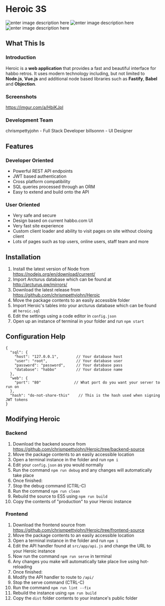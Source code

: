 # Heroic 3S 
![enter image description here](https://img.shields.io/badge/Status-Development-28A7E6.svg?logo=github&longCache=true&style=for-the-badge) ![enter image description here](https://img.shields.io/badge/Version-3S.1-33C070.svg?logo=github&longCache=true&style=for-the-badge) ![enter image description here](https://img.shields.io/badge/Released-05%20NOV%202018-C0338C.svg?logo=github&longCache=true&style=for-the-badge)
## What This Is
### Introduction
Heroic is a **web application** that provides a fast and beautiful interface for habbo retros.  It uses modern technology including, but not limited to **Node.js**, **Vue.js** and additional node based libraries such as **Fastify**, **Babel** and **Objection**.

### Screenshots
https://imgur.com/a/HbiKJpI
### Development Team
chrismpettyjohn - Full Stack Developer
billsonnn - UI Designer
## Features

### Developer Oriented
 - Powerful REST API endpoints
 - JWT based authentication 
 - Cross platform compatibility
 - SQL queries processed through an ORM
 - Easy to extend and build onto the API
### User Oriented
 - Very safe and secure
 - Design based on current habbo.com UI
 - Very fast site experience 
 - Custom client loader and ability to visit pages on site without closing client
 - Lots of pages such as top users, online users, staff team and more

## Installation

 1. Install the latest version of Node from https://nodejs.org/en/download/current/
 2. Import Arcturus database which can be found at http://arcturus.pw/mirrors/
 3. Download the latest release from https://github.com/chrismpettyjohn/Heroic
 4. Move the package contents to an easily accessible folder
 5. Import Heroic's tables into your arcturus database which can be found at `heroic.sql`
 6. Edit the settings using a code editor in `config.json`
 7. Open up an instance of terminal in your folder and run `npm start`

## Configuration Help
```json5
{
  "sql": {
    "host": "127.0.0.1",        // Your database host
    "user": "root",             // Your database user
    "password": "password",     // Your database pass
    "database": "habbo"         // Your database name
  },
  "web": {
    "port": "80"               // What port do you want your server to run on
  },
  "hash": "do-not-share-this"    // This is the hash used when signing JWT tokens
}
```

## Modifying Heroic
### Backend

 1. Download the backend source from https://github.com/chrismpettyjohn/Heroic/tree/backend-source
 2. Move the package contents to an easily accessible location
 3. Open a terminal instance in the folder and run `npm i`
 4. Edit your `config.json` as you would normally
 5. Run the command `npm run debug` and any changes will automatically take place
 6. Once finished:
   7. Stop the debug command (CTRL-C)
   8. Run the command `npm run clean`
   9. Rebuild the source to ES5 using `npm run build`
   10. Copy the contents of "production" to your Heroic instance

### Frontend

 1. Download the frontend source from https://github.com/chrismpettyjohn/Heroic/tree/frontend-source
 2. Move the package contents to an easily accessible location
 3. Open a terminal instance in the folder and run `npm i`
 4. Edit the API handler found at `src/app/api.js` and change the URL to your Heroic instance
 5. Now run the command `npm run serve` in terminal
 6. Any changes you make will automatically take place live using hot-reloading
 7. Once finished:
   8. Modify the API handler to route to `/api/`
   9. Stop the serve command (CTRL-C)
   10. Run the command `npm run lint --fix`
   11. Rebuild the instance using `npm run build`
   12. Copy the `dist` folder contents to your instance's public folder  
 
